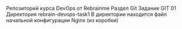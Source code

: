 Репозиторий курса DevOps от Rebrainme
Раздел  Git 
Задание GIT 01
Директория rebrain-devops-task1
В директории находится файл начальной конфигурации Nginx (из коробки)
